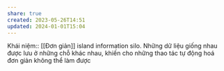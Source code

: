 ```yaml
---
share: true
created: 2023-05-26T14:51
updated: 2024-01-01T15:04
---
```

Khái niệm:: [[Đơn giản]]
island information silo. Những dữ liệu giống nhau được lưu ở những chỗ khác nhau, khiến cho những thao tác tự động hoá đơn giản không thể làm được
